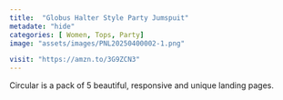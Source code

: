 ```yaml
---
title:  "Globus Halter Style Party Jumspuit"
metadate: "hide"
categories: [ Women, Tops, Party]
image: "assets/images/PNL20250400002-1.png"

visit: "https://amzn.to/3G9ZCN3"
---
```

Circular is a pack of 5 beautiful, responsive and unique landing pages.